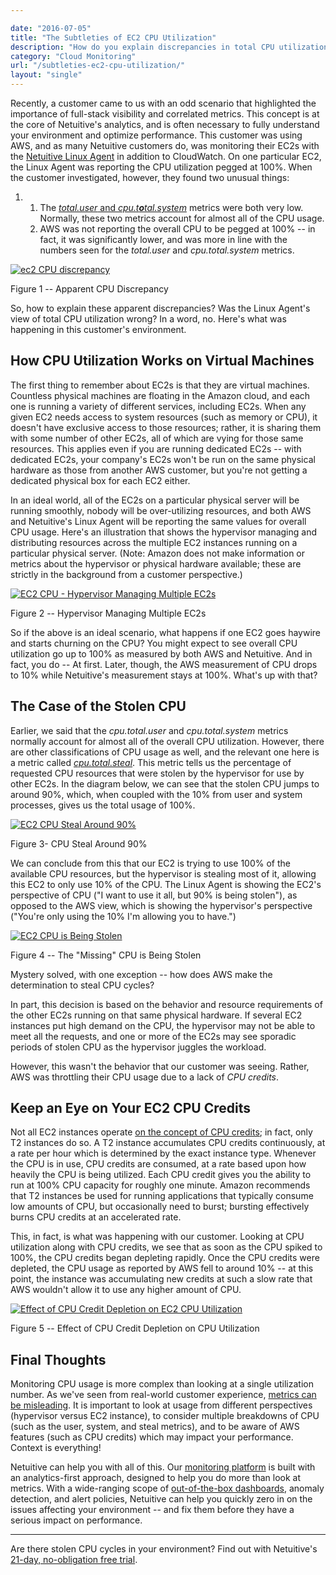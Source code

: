 ```yaml
---

date: "2016-07-05"
title: "The Subtleties of EC2 CPU Utilization"
description: "How do you explain discrepancies in total CPU utilization? Is the data wrong? In a word, no. Here’s what was happening in this customer’s environment."
category: "Cloud Monitoring"
url: "/subtleties-ec2-cpu-utilization/"
layout: "single"
---
```


Recently, a customer came to us with an odd scenario that highlighted the importance of full-stack visibility and correlated metrics. This concept is at the core of Netuitive's analytics, and is often necessary to fully understand your environment and optimize performance.  This customer was using AWS, and as many Netuitive customers do, was monitoring their EC2s with the [Netuitive Linux Agent](https://help.netuitive.com/Content/Misc/Datasources/Netuitive/new_netuitive_datasource.htm?Highlight=linux) in addition to CloudWatch.  On one particular EC2, the Linux Agent was reporting the CPU utilization pegged at 100%.  When the customer investigated, however, they found two unusual things:

1.  1.  The [*total.user* and *cpu.t**o**tal.system*](https://help.netuitive.com/Content/Misc/Datasources/Netuitive/new_netuitive_datasource.htm#cpu-2) metrics were both very low. Normally, these two metrics account for almost all of the CPU usage.
    2.  AWS was not reporting the overall CPU to be pegged at 100% -- in fact, it was significantly lower, and was more in line with the numbers seen for the *total.user* and *cpu.total.system* metrics.

[![ec2 CPU discrepancy](https://s3-us-west-2.amazonaws.com/com-netuitive-app-usw2-public/wp-content/uploads/2016/06/Pic1.jpg)](https://s3-us-west-2.amazonaws.com/com-netuitive-app-usw2-public/wp-content/uploads/2016/06/Pic1.jpg)

Figure 1 -- Apparent CPU Discrepancy

So, how to explain these apparent discrepancies?  Was the Linux Agent's view of total CPU utilization wrong? In a word, no. Here's what was happening in this customer's environment.

How CPU Utilization Works on Virtual Machines
---------------------------------------------

The first thing to remember about EC2s is that they are virtual machines.  Countless physical machines are floating in the Amazon cloud, and each one is running a variety of different services, including EC2s. When any given EC2 needs access to system resources (such as memory or CPU), it doesn't have exclusive access to those resources; rather, it is sharing them with some number of other EC2s, all of which are vying for those same resources.  This applies even if you are running dedicated EC2s -- with dedicated EC2s, your company's EC2s won't be run on the same physical hardware as those from another AWS customer, but you're not getting a dedicated physical box for each EC2 either.

In an ideal world, all of the EC2s on a particular physical server will be running smoothly, nobody will be over-utilizing resources, and both AWS and Netuitive's Linux Agent will be reporting the same values for overall CPU usage. Here's an illustration that shows the hypervisor managing and distributing resources across the multiple EC2 instances running on a particular physical server.  (Note: Amazon does not make information or metrics about the hypervisor or physical hardware available; these are strictly in the background from a customer perspective.)

[![EC2 CPU - Hypervisor Managing Multiple EC2s](https://s3-us-west-2.amazonaws.com/com-netuitive-app-usw2-public/wp-content/uploads/2016/06/Pic2.png)](https://s3-us-west-2.amazonaws.com/com-netuitive-app-usw2-public/wp-content/uploads/2016/06/Pic2.png)

Figure 2 -- Hypervisor Managing Multiple EC2s

So if the above is an ideal scenario, what happens if one EC2 goes haywire and starts churning on the CPU?  You might expect to see overall CPU utilization go up to 100% as measured by both AWS and Netuitive.  And in fact, you do -- At first.  Later, though, the AWS measurement of CPU drops to 10% while Netuitive's measurement stays at 100%.  What's up with that?

The Case of the Stolen CPU
--------------------------

Earlier, we said that the *cpu.total.user* and *cpu.total.system* metrics normally account for almost all of the overall CPU utilization.  However, there are other classifications of CPU usage as well, and the relevant one here is a metric called [*cpu.total.steal*](https://help.netuitive.com/Content/Misc/Datasources/Netuitive/new_netuitive_datasource.htm#cpu-2).  This metric tells us the percentage of requested CPU resources that were stolen by the hypervisor for use by other EC2s.  In the diagram below, we can see that the stolen CPU jumps to around 90%, which, when coupled with the 10% from user and system processes, gives us the total usage of 100%.

[![EC2 CPU Steal Around 90%](https://s3-us-west-2.amazonaws.com/com-netuitive-app-usw2-public/wp-content/uploads/2016/06/Pic3.png)](https://s3-us-west-2.amazonaws.com/com-netuitive-app-usw2-public/wp-content/uploads/2016/06/Pic3.png)

Figure 3- CPU Steal Around 90%

We can conclude from this that our EC2 is trying to use 100% of the available CPU resources, but the hypervisor is stealing most of it, allowing this EC2 to only use 10% of the CPU. The Linux Agent is showing the EC2's perspective of CPU ("I want to use it all, but 90% is being stolen"), as opposed to the AWS view, which is showing the hypervisor's perspective ("You're only using the 10% I'm allowing you to have.")

[![EC2 CPU is Being Stolen](https://s3-us-west-2.amazonaws.com/com-netuitive-app-usw2-public/wp-content/uploads/2016/06/Pic4.png)](https://s3-us-west-2.amazonaws.com/com-netuitive-app-usw2-public/wp-content/uploads/2016/06/Pic4.png)

Figure 4 -- The "Missing" CPU is Being Stolen

Mystery solved, with one exception -- how does AWS make the determination to steal CPU cycles?

In part, this decision is based on the behavior and resource requirements of the other EC2s running on that same physical hardware.  If several EC2 instances put high demand on the CPU, the hypervisor may not be able to meet all the requests, and one or more of the EC2s may see sporadic periods of stolen CPU as the hypervisor juggles the workload.

However, this wasn't the behavior that our customer was seeing.  Rather, AWS was throttling their CPU usage due to a lack of *CPU credits*.

Keep an Eye on Your EC2 CPU Credits
-----------------------------------

Not all EC2 instances operate [on the concept of CPU credits](https://help.netuitive.com/Content/Misc/Datasources/AWS/new_aws_datasource.htm#ec2); in fact, only T2 instances do so.  A T2 instance accumulates CPU credits continuously, at a rate per hour which is determined by the exact instance type.  Whenever the CPU is in use, CPU credits are consumed, at a rate based upon how heavily the CPU is being utilized.  Each CPU credit gives you the ability to run at 100% CPU capacity for roughly one minute.  Amazon recommends that T2 instances be used for running applications that typically consume low amounts of CPU, but occasionally need to burst; bursting effectively burns CPU credits at an accelerated rate.

This, in fact, is what was happening with our customer.  Looking at CPU utilization along with CPU credits, we see that as soon as the CPU spiked to 100%, the CPU credits began depleting rapidly.  Once the CPU credits were depleted, the CPU usage as reported by AWS fell to around 10% -- at this point, the instance was accumulating new credits at such a slow rate that AWS wouldn't allow it to use any higher amount of CPU.

[![Effect of CPU Credit Depletion on EC2 CPU Utilization](https://s3-us-west-2.amazonaws.com/com-netuitive-app-usw2-public/wp-content/uploads/2016/06/Pic5.png)](https://s3-us-west-2.amazonaws.com/com-netuitive-app-usw2-public/wp-content/uploads/2016/06/Pic5.png)

Figure 5 -- Effect of CPU Credit Depletion on CPU Utilization

Final Thoughts
--------------

Monitoring CPU usage is more complex than looking at a single utilization number.  As we've seen from real-world customer experience, [metrics can be misleading](/whitepaper-fallacy-real-time-analytics).  It is important to look at usage from different perspectives (hypervisor versus EC2 instance), to consider multiple breakdowns of CPU (such as the user, system, and steal metrics), and to be aware of AWS features (such as CPU credits) which may impact your performance. Context is everything!

Netuitive can help you with all of this.  Our [monitoring platform](/product) is built with an analytics-first approach, designed to help you do more than look at metrics. With a wide-ranging scope of [out-of-the-box dashboards](/aws-monitoring-best-practices-using-pre-configured-dashboards), anomaly detection, and alert policies, Netuitive can help you quickly zero in on the issues affecting your environment -- and fix them before they have a serious impact on performance.

* * * * *

Are there stolen CPU cycles in your environment? Find out with Netuitive's [21-day, no-obligation free trial](/signup).
